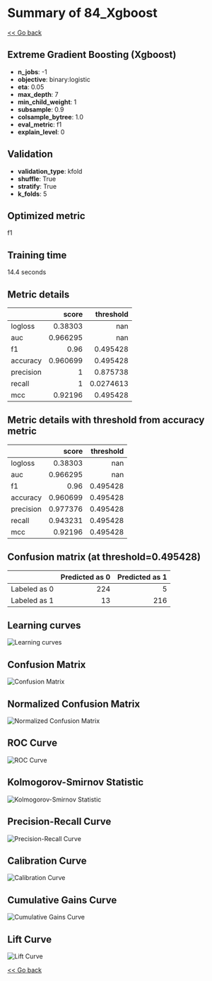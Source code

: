 # Summary of 84_Xgboost

[<< Go back](../README.md)


## Extreme Gradient Boosting (Xgboost)
- **n_jobs**: -1
- **objective**: binary:logistic
- **eta**: 0.05
- **max_depth**: 7
- **min_child_weight**: 1
- **subsample**: 0.9
- **colsample_bytree**: 1.0
- **eval_metric**: f1
- **explain_level**: 0

## Validation
 - **validation_type**: kfold
 - **shuffle**: True
 - **stratify**: True
 - **k_folds**: 5

## Optimized metric
f1

## Training time

14.4 seconds

## Metric details
|           |    score |   threshold |
|:----------|---------:|------------:|
| logloss   | 0.38303  | nan         |
| auc       | 0.966295 | nan         |
| f1        | 0.96     |   0.495428  |
| accuracy  | 0.960699 |   0.495428  |
| precision | 1        |   0.875738  |
| recall    | 1        |   0.0274613 |
| mcc       | 0.92196  |   0.495428  |


## Metric details with threshold from accuracy metric
|           |    score |   threshold |
|:----------|---------:|------------:|
| logloss   | 0.38303  |  nan        |
| auc       | 0.966295 |  nan        |
| f1        | 0.96     |    0.495428 |
| accuracy  | 0.960699 |    0.495428 |
| precision | 0.977376 |    0.495428 |
| recall    | 0.943231 |    0.495428 |
| mcc       | 0.92196  |    0.495428 |


## Confusion matrix (at threshold=0.495428)
|              |   Predicted as 0 |   Predicted as 1 |
|:-------------|-----------------:|-----------------:|
| Labeled as 0 |              224 |                5 |
| Labeled as 1 |               13 |              216 |

## Learning curves
![Learning curves](learning_curves.png)
## Confusion Matrix

![Confusion Matrix](confusion_matrix.png)


## Normalized Confusion Matrix

![Normalized Confusion Matrix](confusion_matrix_normalized.png)


## ROC Curve

![ROC Curve](roc_curve.png)


## Kolmogorov-Smirnov Statistic

![Kolmogorov-Smirnov Statistic](ks_statistic.png)


## Precision-Recall Curve

![Precision-Recall Curve](precision_recall_curve.png)


## Calibration Curve

![Calibration Curve](calibration_curve_curve.png)


## Cumulative Gains Curve

![Cumulative Gains Curve](cumulative_gains_curve.png)


## Lift Curve

![Lift Curve](lift_curve.png)



[<< Go back](../README.md)
